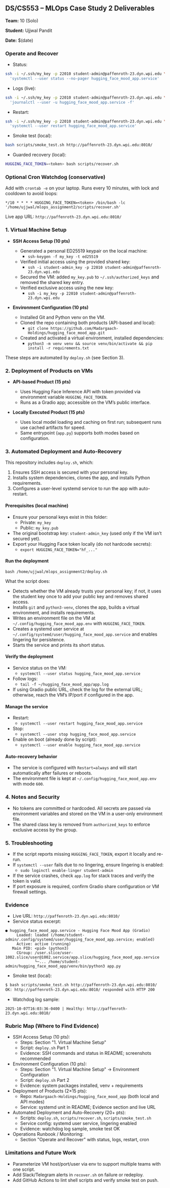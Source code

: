 ## DS/CS553 – MLOps Case Study 2 Deliverables

**Team:** 10 (Solo)

**Student:** Ujjwal Pandit

**Date:** $(date)
### Operate and Recover

- Status:
```bash
ssh -i ~/.ssh/my_key -p 22010 student-admin@paffenroth-23.dyn.wpi.edu \
  'systemctl --user status --no-pager hugging_face_mood_app.service'
```

- Logs (live):
```bash
ssh -i ~/.ssh/my_key -p 22010 student-admin@paffenroth-23.dyn.wpi.edu \
  'journalctl --user -u hugging_face_mood_app.service -f'
```

- Restart:
```bash
ssh -i ~/.ssh/my_key -p 22010 student-admin@paffenroth-23.dyn.wpi.edu \
  'systemctl --user restart hugging_face_mood_app.service'
```

- Smoke test (local):
```bash
bash scripts/smoke_test.sh http://paffenroth-23.dyn.wpi.edu:8010/
```

- Guarded recovery (local):
```bash
HUGGING_FACE_TOKEN=<token> bash scripts/recover.sh
```

### Optional Cron Watchdog (conservative)

Add with `crontab -e` on your laptop. Runs every 10 minutes, with lock and cooldown to avoid loops:
```cron
*/10 * * * * HUGGING_FACE_TOKEN=<token> /bin/bash -lc '/home/ujjwal/mlops_assignment2/scripts/recover.sh'
```

Live app URL: `http://paffenroth-23.dyn.wpi.edu:8010/`


### 1. Virtual Machine Setup

- **SSH Access Setup (10 pts)**
  - Generated a personal ED25519 keypair on the local machine:
    - `ssh-keygen -f my_key -t ed25519`
  - Verified initial access using the provided shared key:
    - `ssh -i student-admin_key -p 22010 student-admin@paffenroth-23.dyn.wpi.edu`
  - Secured the VM: added `my_key.pub` to `~/.ssh/authorized_keys` and removed the shared key entry.
  - Verified exclusive access using the new key:
    - `ssh -i my_key -p 22010 student-admin@paffenroth-23.dyn.wpi.edu`

- **Environment Configuration (10 pts)**
  - Installed Git and Python venv on the VM.
  - Cloned the repo containing both products (API-based and local):
    - `git clone https://github.com/Madargaach-Holdings/hugging_face_mood_app.git`
  - Created and activated a virtual environment, installed dependencies:
    - `python3 -m venv venv && source venv/bin/activate && pip install -r requirements.txt`

These steps are automated by `deploy.sh` (see Section 3).

### 2. Deployment of Products on VMs

- **API-based Product (15 pts)**
  - Uses Hugging Face Inference API with token provided via environment variable `HUGGING_FACE_TOKEN`.
  - Runs as a Gradio app; accessible on the VM’s public interface.

- **Locally Executed Product (15 pts)**
  - Uses local model loading and caching on first run; subsequent runs use cached artifacts for speed.
  - Same entrypoint (`app.py`) supports both modes based on configuration.

### 3. Automated Deployment and Auto-Recovery

This repository includes `deploy.sh`, which:
1) Ensures SSH access is secured with your personal key.
2) Installs system dependencies, clones the app, and installs Python requirements.
3) Configures a user-level systemd service to run the app with auto-restart.

#### Prerequisites (local machine)
- Ensure your personal keys exist in this folder:
  - Private: `my_key`
  - Public: `my_key.pub`
- The original bootstrap key: `student-admin_key` (used only if the VM isn’t secured yet).
- Export your Hugging Face token locally (do not hardcode secrets):
  - `export HUGGING_FACE_TOKEN="hf_..."`

#### Run the deployment
```
bash /home/ujjwal/mlops_assignment2/deploy.sh
```

What the script does:
- Detects whether the VM already trusts your personal key; if not, it uses the student key once to add your public key and removes shared access.
- Installs `git` and `python3-venv`, clones the app, builds a virtual environment, and installs requirements.
- Writes an environment file on the VM at `~/.config/hugging_face_mood_app.env` with `HUGGING_FACE_TOKEN`.
- Creates a systemd user service at `~/.config/systemd/user/hugging_face_mood_app.service` and enables lingering for persistence.
- Starts the service and prints its short status.

#### Verify the deployment
- Service status on the VM:
  - `systemctl --user status hugging_face_mood_app.service`
- Follow logs:
  - `tail -f ~/hugging_face_mood_app/app.log`
- If using Gradio public URL, check the log for the external URL; otherwise, reach the VM’s IP/port if configured in the app.

#### Manage the service
- Restart:
  - `systemctl --user restart hugging_face_mood_app.service`
- Stop:
  - `systemctl --user stop hugging_face_mood_app.service`
- Enable on boot (already done by script):
  - `systemctl --user enable hugging_face_mood_app.service`

#### Auto-recovery behavior
- The service is configured with `Restart=always` and will start automatically after failures or reboots.
- The environment file is kept at `~/.config/hugging_face_mood_app.env` with mode `600`.

### 4. Notes and Security
- No tokens are committed or hardcoded. All secrets are passed via environment variables and stored on the VM in a user-only environment file.
- The shared class key is removed from `authorized_keys` to enforce exclusive access by the group.

### 5. Troubleshooting
- If the script reports missing `HUGGING_FACE_TOKEN`, export it locally and re-run.
- If `systemctl --user` fails due to no lingering, ensure lingering is enabled:
  - `sudo loginctl enable-linger student-admin`
- If the service crashes, check `app.log` for stack traces and verify the token is valid.
- If port exposure is required, confirm Gradio share configuration or VM firewall settings.


### Evidence

- Live URL: `http://paffenroth-23.dyn.wpi.edu:8010/`
- Service status excerpt:
```text
● hugging_face_mood_app.service - Hugging Face Mood App (Gradio)
     Loaded: loaded (/home/student-admin/.config/systemd/user/hugging_face_mood_app.service; enabled)
     Active: active (running)
   Main PID: <pid> (python3)
     CGroup: /user.slice/user-1002.slice/user@1002.service/app.slice/hugging_face_mood_app.service
             └─... /home/student-admin/hugging_face_mood_app/venv/bin/python3 app.py
```
- Smoke test (local):
```bash
$ bash scripts/smoke_test.sh http://paffenroth-23.dyn.wpi.edu:8010/
OK: http://paffenroth-23.dyn.wpi.edu:8010/ responded with HTTP 200
```
- Watchdog log sample:
```text
2025-10-07T16:03:36-0400 | Healthy: http://paffenroth-23.dyn.wpi.edu:8010/
```

### Rubric Map (Where to Find Evidence)

- SSH Access Setup (10 pts):
  - Steps: Section "1. Virtual Machine Setup"
  - Script: `deploy.sh` Part 1
  - Evidence: SSH commands and status in README; screenshots recommended
- Environment Configuration (10 pts):
  - Steps: Section "1. Virtual Machine Setup" → Environment Configuration
  - Script: `deploy.sh` Part 2
  - Evidence: system packages installed, venv + requirements
- Deployment of Products (2×15 pts):
  - Repo: `Madargaach-Holdings/hugging_face_mood_app` (both local and API modes)
  - Service: systemd unit in README; Evidence section and live URL
- Automated Deployment and Auto-Recovery (20+ pts):
  - Scripts: `deploy.sh`, `scripts/recover.sh`, `scripts/smoke_test.sh`
  - Service config: systemd user service, lingering enabled
  - Evidence: watchdog log sample, smoke test OK
- Operations Runbook / Monitoring:
  - Section "Operate and Recover" with status, logs, restart, cron

### Limitations and Future Work

- Parameterize VM host/port/user via env to support multiple teams with one script.
- Add Slack/Telegram alerts in `recover.sh` on failure or redeploy.
- Add GitHub Actions to lint shell scripts and verify smoke test on push.





